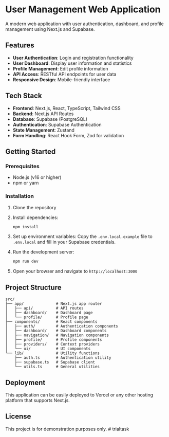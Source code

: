 # User Management Web Application

A modern web application with user authentication, dashboard, and profile management using Next.js and Supabase.

## Features

- **User Authentication**: Login and registration functionality
- **User Dashboard**: Display user information and statistics
- **Profile Management**: Edit profile information
- **API Access**: RESTful API endpoints for user data
- **Responsive Design**: Mobile-friendly interface

## Tech Stack

- **Frontend**: Next.js, React, TypeScript, Tailwind CSS
- **Backend**: Next.js API Routes
- **Database**: Supabase (PostgreSQL)
- **Authentication**: Supabase Authentication
- **State Management**: Zustand
- **Form Handling**: React Hook Form, Zod for validation

## Getting Started

### Prerequisites

- Node.js (v16 or higher)
- npm or yarn

### Installation

1. Clone the repository
2. Install dependencies:
   ```bash
   npm install
   ```
3. Set up environment variables:
   Copy the `.env.local.example` file to `.env.local` and fill in your Supabase credentials.

4. Run the development server:
   ```bash
   npm run dev
   ```

5. Open your browser and navigate to `http://localhost:3000`

## Project Structure

```
src/
├── app/              # Next.js app router
│   ├── api/          # API routes
│   ├── dashboard/    # Dashboard page
│   └── profile/      # Profile page
├── components/       # React components
│   ├── auth/         # Authentication components
│   ├── dashboard/    # Dashboard components
│   ├── navigation/   # Navigation components
│   ├── profile/      # Profile components
│   ├── providers/    # Context providers
│   └── ui/           # UI components
└── lib/              # Utility functions
    ├── auth.ts       # Authentication utility
    ├── supabase.ts   # Supabase client
    └── utils.ts      # General utilities
```

## Deployment

This application can be easily deployed to Vercel or any other hosting platform that supports Next.js.

## License

This project is for demonstration purposes only.
#   t r i a l t a s k  
 